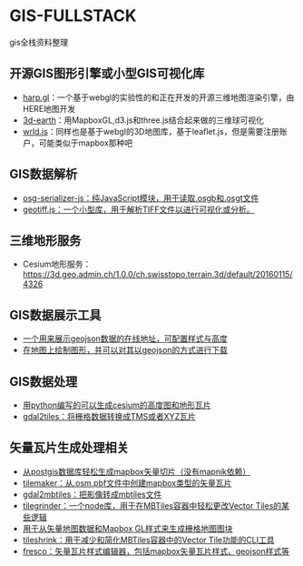 # GIS-FULLSTACK
gis全栈资料整理

## 开源GIS图形引擎或小型GIS可视化库
- [harp.gl](https://github.com/heremaps/harp.gl)：一个基于webgl的实验性的和正在开发的开源三维地图渲染引擎，由HERE地图开发
- [3d-earth](https://github.com/cheeaun/3d-earth)：用MapboxGL,d3.js和three.js结合起来做的三维球可视化
- [wrld.js](https://github.com/wrld3d/wrld.js)：同样也是基于webgl的3D地图库，基于leaflet.js，但是需要注册账户，可能类似于mapbox那种吧


## GIS数据解析
- [osg-serializer-js：纯JavaScript模块，用于读取.osgb和.osgt文件](https://github.com/eran-pinhas/osg-serializer-js)
- [geotiff.js：一个小型库，用于解析TIFF文件以进行可视化或分析。](https://github.com/geotiffjs/geotiff.js)


## 三维地形服务
- Cesium地形服务：https://3d.geo.admin.ch/1.0.0/ch.swisstopo.terrain.3d/default/20160115/4326


## GIS数据展示工具
- [一个用来展示geojson数据的在线地址，可配置样式与高度](https://maptime-ams.github.io/geojson-3d/)
- [在地图上绘制图形，并可以对其以geojson的方式进行下载](https://labs.mapbox.com/svg-to-geojson/)


## GIS数据处理
- [用python编写的可以生成cesium的高度图和地形瓦片](https://github.com/giohappy/gdal2cesium)
- [gdal2tiles：将栅格数据转换成TMS或者XYZ瓦片](https://github.com/Luqqk/gdal2tiles)


## 矢量瓦片生成处理相关
- [从postgis数据库轻松生成mapbox矢量切片（没有mapnik依赖）](https://github.com/philippeauriach/vector-tiles-generator)
- [tilemaker：从.osm.pbf文件中创建mapbox类型的矢量瓦片 ](https://github.com/systemed/tilemaker)
- [gdal2mbtiles：把影像转成mbtiles文件](https://github.com/ecometrica/gdal2mbtiles)
- [tilegrinder：一个node库，用于在MBTiles容器中轻松更改Vector Tiles的某些逻辑](https://github.com/rastapasta/tilegrinder)
- [用于从矢量地图数据和Mapbox GL样式来生成栅格地图图块](https://github.com/CMU-CREATE-Lab/tile-generation)
- [tileshrink：用于减少和简化MBTiles容器中的Vector Tile功能的CLI工具](https://github.com/rastapasta/tileshrink)
- [fresco：矢量瓦片样式编辑器，包括mapbox矢量瓦片样式、geojson样式等](https://github.com/go-spatial/fresco)